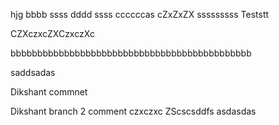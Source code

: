 hjg
bbbb
ssss
dddd
ssss
ccccccas
cZxZxZX
sssssssss
Teststt

CZXczxcZXCzxczXc

bbbbbbbbbbbbbbbbbbbbbbbbbbbbbbbbbbbbbbbbbbbbb

saddsadas

Dikshant commnet

Dikshant branch 2 comment
czxczxc
ZScscsddfs
asdasdas
